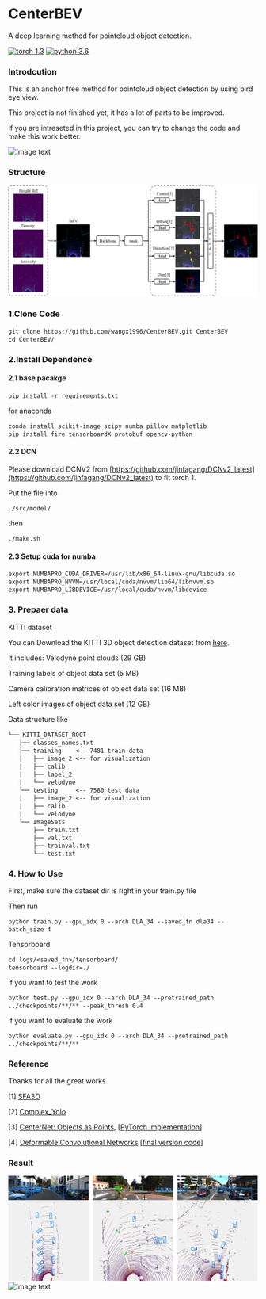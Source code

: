 # CenterBEV
A deep learning method for pointcloud object detection.

[![torch 1.3](https://img.shields.io/badge/torch-1.3-red.svg)](https://github.com/wangx1996/CenterBEV)  [![python 3.6](https://img.shields.io/badge/python-3.6-blue.svg)](https://github.com/wangx1996/CenterBEV)

### Introdcution

This is an anchor free method for pointcloud object detection by using bird eye view.

This project is not finished yet, it has a lot of parts to be improved. 

If you are intreseted in this project, you can try to change the code and make this work better.

![Image text](https://github.com/wangx1996/CenterBEV/blob/main/result/result.gif)


### Structure
![Image text](https://github.com/wangx1996/CenterBEV/blob/main/structure/structure.png)

### 1.Clone Code

    git clone https://github.com/wangx1996/CenterBEV.git CenterBEV
    cd CenterBEV/

### 2.Install Dependence
#### 2.1 base pacakge
    pip install -r requirements.txt
    
for anaconda

    conda install scikit-image scipy numba pillow matplotlib
    pip install fire tensorboardX protobuf opencv-python
    
#### 2.2 DCN

Please download DCNV2 from [https://github.com/jinfagang/DCNv2_latest](https://github.com/jinfagang/DCNv2_latest) to fit torch 1.

Put the file into 

    ./src/model/
    
then 

    ./make.sh

#### 2.3 Setup cuda for numba

    export NUMBAPRO_CUDA_DRIVER=/usr/lib/x86_64-linux-gnu/libcuda.so
    export NUMBAPRO_NVVM=/usr/local/cuda/nvvm/lib64/libnvvm.so
    export NUMBAPRO_LIBDEVICE=/usr/local/cuda/nvvm/libdevice
    
    
### 3. Prepaer data

KITTI dataset

You can Download the KITTI 3D object detection dataset from [here](http://www.cvlibs.net/datasets/kitti/eval_object.php?obj_benchmark=3d).

It includes:
Velodyne point clouds (29 GB)

Training labels of object data set (5 MB)

Camera calibration matrices of object data set (16 MB)

Left color images of object data set (12 GB) 

Data structure like

    └── KITTI_DATASET_ROOT
       ├── classes_names.txt    
       ├── training    <-- 7481 train data
       |   ├── image_2 <-- for visualization
       |   ├── calib
       |   ├── label_2
       |   └── velodyne
       └── testing     <-- 7580 test data
       |   ├── image_2 <-- for visualization
       |   ├── calib
       |   └── velodyne
       └── ImageSets
           ├── train.txt
           ├── val.txt
           ├── trainval.txt
           └── test.txt
           
           
           
### 4. How to Use

First, make sure the dataset dir is right in your train.py file

Then run

    python train.py --gpu_idx 0 --arch DLA_34 --saved_fn dla34 --batch_size 4
    
Tensorboard
    
    cd logs/<saved_fn>/tensorboard/
    tensorboard --logdir=./
    
    
if you want to test the work

    python test.py --gpu_idx 0 --arch DLA_34 --pretrained_path ../checkpoints/**/** --peak_thresh 0.4
    
if you want to evaluate the work

    python evaluate.py --gpu_idx 0 --arch DLA_34 --pretrained_path ../checkpoints/**/**
    
    
### Reference

Thanks for all the great works.

[1] [SFA3D](https://github.com/maudzung/SFA3D)

[2] [Complex_Yolo](https://github.com/maudzung/Complex-YOLOv4-Pytorch)

[3] [CenterNet: Objects as Points](https://link.zhihu.com/?target=https%3A//arxiv.org/abs/1904.07850), [[PyTorch Implementation](https://github.com/xingyizhou/CenterNet)]

[4] [Deformable Convolutional Networks](https://arxiv.org/abs/1703.06211) [[final version code](https://github.com/jinfagang/DCNv2_latest)]


### Result


![Image text](https://github.com/wangx1996/CenterBEV/blob/main/result/result.png)
![Image text](https://github.com/wangx1996/CenterBEV/blob/main/result/result.gif)

